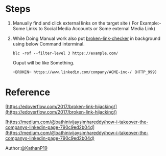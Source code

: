 # Steps

1. Manually find and click external links on the target site ( For Example:- Some Links to Social Media Accounts or Some external Media Link)
2. While Doing Manual work also put [broken-link-checker](https://github.com/stevenvachon/broken-link-checker) in background using below Command interminal.

    `blc -rof --filter-level 3 https://example.com/`
    
   Ouput will be like Something. 
   
   `─BROKEN─ https://www.linkedin.com/company/ACME-inc-/ (HTTP_999)`

# Reference

[https://edoverflow.com/2017/broken-link-hijacking/](https://edoverflow.com/2017/broken-link-hijacking/)

[https://medium.com/@bathinivijaysimhareddy/how-i-takeover-the-companys-linkedin-page-790c9ed2b04d](https://medium.com/@bathinivijaysimhareddy/how-i-takeover-the-companys-linkedin-page-790c9ed2b04d)

Author:[@KathanP19](https://twitter.com/KathanP19)

